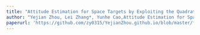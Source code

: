 ```yaml
---
title: "Attitude Estimation for Space Targets by Exploiting the Quadratic Phase Coefficients of ISAR Imagery"
author: "Yejian Zhou, Lei Zhang*, Yunhe Cao,Attitude Estimation for Space Targets by Exploiting the Quadratic Phase Coefficients of ISAR Imagery”, IEEE Transactions on Geoscience and Remote Sensing, vol.57, no.6, pp. 3858-3872, 2019."
paperurl: 'https://github.com/zy0315/YejianZhou.github.io/blob/master/files/Attitude_Estimation_for_Space_Targets_by_Exploiting_the_Quadratic_Phase_Coefficients_of_Inverse_Synthetic_Aperture_Radar_Imagery.pdf'
---
```

